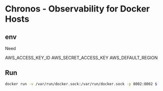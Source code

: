 # Chronos - Observability for Docker Hosts

## env

Need

AWS_ACCESS_KEY_ID
AWS_SECRET_ACCESS_KEY
AWS_DEFAULT_REGION

## Run

```bash
docker run -v /var/run/docker.sock:/var/run/docker.sock -p 8002:8002 $(docker build -q .)
```
